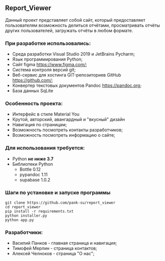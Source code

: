 ## Report_Viewer

Данный проект представляет собой сайт, который предоставляет пользователям возможность
делиться отчётами, просматривать отчёты других пользователей, загружать отчёты в любом формате.

### При разработке использовались:
- Среда разработки Visual Studio 2019 и JetBrains Pycharm;
- Язык программирования Python;
- Сайт figma https://www.figma.com/;
- Система контроля версий git;
- Веб-сервис для хостинга GIT-репозиториев GitHub https://github.com/;
- Конвертер текстовых документов Pandoc https://pandoc.org;
- База данных SqLite


### Особенность проекта:
- Интерфейс в стиле Material You
- Крутой, авторский, авангардный и "вкусный" дизайн
- Навигация по страницам;
- Возможность посмотреть контакты разработчиков;
- Возможность посмотреть информацию о сайте;

### Для использования требуется:
- Python **не ниже 3.7**
- Библиотеки Python
  - Bottle 0.12
  - pypandoc 1.11
  - supabase 1.0.2

### Шаги по установке и запуске программы
```shell
git clone https://github.com/pank-su/report_viewer
cd report_viewer
pip install -r requirements.txt
python installer.py
python app.py
```
### Разработчики:
- Василий Панков - главная страница и навигация;
- Тимофей Мерлин - страница контактов;
- Алексей Челноков - страница "О нас";


